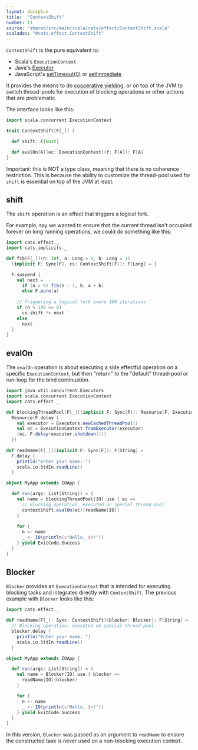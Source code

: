 ```yaml
---
layout: docsplus
title:  "ContextShift"
number: 11
source: "shared/src/main/scala/cats/effect/ContextShift.scala"
scaladoc: "#cats.effect.ContextShift"
---
```


`ContextShift` is the pure equivalent to:
 
- Scala's `ExecutionContext`
- Java's [Executor](https://docs.oracle.com/javase/8/docs/api/java/util/concurrent/Executor.html)
- JavaScript's [setTimeout(0)](https://developer.mozilla.org/en-US/docs/Web/API/WindowOrWorkerGlobalScope/setTimeout)
  or [setImmediate](https://developer.mozilla.org/en-US/docs/Web/API/Window/setImmediate)

It provides the means to do 
[cooperative yielding](https://en.wikipedia.org/wiki/Cooperative_multitasking), 
or on top of the JVM to switch thread-pools for execution of blocking operations
or other actions that are problematic.
  
The interface looks like this:

```scala mdoc:silent
import scala.concurrent.ExecutionContext

trait ContextShift[F[_]] {

  def shift: F[Unit]

  def evalOn[A](ec: ExecutionContext)(f: F[A]): F[A]
}
```

Important: this is NOT a type class, meaning that there is no coherence restriction. 
This is because the ability to customize the thread-pool used for `shift` is 
essential on top of the JVM at least.

## shift

The `shift` operation is an effect that triggers a logical fork.

For example, say we wanted to ensure that the current thread
isn't occupied forever on long running operations, we could do
something like this:

```scala mdoc:reset:silent
import cats.effect._
import cats.implicits._

def fib[F[_]](n: Int, a: Long = 0, b: Long = 1)
  (implicit F: Sync[F], cs: ContextShift[F]): F[Long] = {

  F.suspend {
    val next = 
      if (n > 0) fib(n - 1, b, a + b)
      else F.pure(a)
    
    // Triggering a logical fork every 100 iterations
    if (n % 100 == 0)
      cs.shift *> next
    else
      next  
  }
}
```

## evalOn

The `evalOn` operation is about executing a side effectful operation on 
a specific `ExecutionContext`, but then "return" to the "default"
thread-pool or run-loop for the bind continuation.

```scala mdoc:silent
import java.util.concurrent.Executors
import scala.concurrent.ExecutionContext
import cats.effect._

def blockingThreadPool[F[_]](implicit F: Sync[F]): Resource[F, ExecutionContext] =
  Resource(F.delay {
    val executor = Executors.newCachedThreadPool()
    val ec = ExecutionContext.fromExecutor(executor)
    (ec, F.delay(executor.shutdown()))
  })
  
def readName[F[_]](implicit F: Sync[F]): F[String] = 
  F.delay {
    println("Enter your name: ")
    scala.io.StdIn.readLine()
  }

object MyApp extends IOApp {

  def run(args: List[String]) = {
    val name = blockingThreadPool[IO].use { ec =>
      // Blocking operation, executed on special thread-pool
      contextShift.evalOn(ec)(readName[IO])
    }
    
    for {
      n <- name
      _ <- IO(println(s"Hello, $n!"))
    } yield ExitCode.Success
  }
}
```

## Blocker

`Blocker` provides an `ExecutionContext` that is intended for executing blocking tasks and integrates directly with `ContextShift`. The previous example with `Blocker` looks like this:

```scala mdoc:reset:silent
import cats.effect._

def readName[F[_]: Sync: ContextShift](blocker: Blocker): F[String] = 
  // Blocking operation, executed on special thread-pool
  blocker.delay {
    println("Enter your name: ")
    scala.io.StdIn.readLine()
  }

object MyApp extends IOApp {

  def run(args: List[String]) = {
    val name = Blocker[IO].use { blocker =>
      readName[IO](blocker)
    }

    for {
      n <- name
      _ <- IO(println(s"Hello, $n!"))
    } yield ExitCode.Success
  }
}
```

In this version, `Blocker` was passed as an argument to `readName` to ensure the constructed task is never used on a non-blocking execution context.
